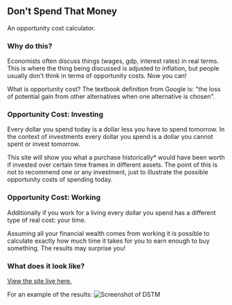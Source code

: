 ## Don't Spend That Money
An opportunity cost calculator. 

### Why do this?
Economists often discuss things (wages, gdp, interest rates) in real terms. This is where the thing being discussed is adjusted to inflation, but people usually don't think in terms of opportunity costs. Now you can!

What is opportunity cost? The textbook definition from Google is: "the loss of potential gain from other alternatives when one alternative is chosen".

### Opportunity Cost: Investing
Every dollar you spend today is a dollar less you have to spend tomorrow. In the context of investments every dollar you spend is a dollar you cannot spent or invest tomorrow.

This site will show you what a purchase historically* would have been worth if invested over certain time frames in different assets. The point of this is not to recommend one or any investment, just to illustrate the possible opportunity costs of spending today.

### Opportunity Cost: Working
Additionally if you work for a living every dollar you spend has a different type of real cost: your time.

Assuming all your financial wealth comes from working it is possible to calculate exactly how much time it takes for you to earn enough to buy something. The results may surprise you!

### What does it look like?
[View the site live here.](https://www.dontspendthatmoney.com/)

For an example of the results:
![Screenshot of DSTM](https://s3-us-west-2.amazonaws.com/www.dontspendthatmoney.com/img/results.png)
